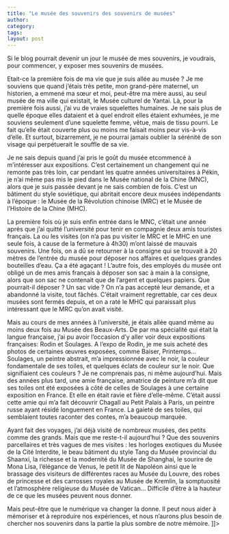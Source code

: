 ```yaml
---
title: "Le musée des souvenirs des souvenirs de musées"
author:
category: 
tags: 
layout: post
---
```



Si le blog pourrait devenir un jour le musée de mes souvenirs, je voudrais, pour commencer, y exposer mes souvenirs de musées.

Etait-ce la première fois de ma vie que je suis allée au musée ? Je me souviens que quand j’étais très petite, mon grand-père maternel, un historien, a emmené ma sœur et moi, peut-être ma mère aussi, au seul musée de ma ville qui existait, le Musée culturel de Yantai. Là, pour la première fois aussi, j’ai vu de vraies squelettes humaines. Je ne sais plus de quelle époque elles dataient et à quel endroit elles étaient exhumées, je me souviens seulement d’une squelette femme, vêtue, mais de tissu pourri. Le fait qu’elle était couverte plus ou moins me faisait moins peur vis-à-vis d’elle. Et surtout, bizarrement, je ne pourrai jamais oublier la sérénité de son visage qui perpétuerait le souffle de sa vie.

Je ne sais depuis quand j’ai pris le goût du musée etcommencé à m’intéresser aux expositions. C’est certainement un changement qui ne remonte pas très loin, car pendant les quatre années universitaires à Pékin, je n’ai même pas mis le pied dans le Musée national de la Chine (MNC), alors que je suis passée devant je ne sais combien de fois. C’est un bâtiment du style soviétique, qui abritait encore deux musées indépendants à l’époque : le Musée de la Révolution chinoise (MRC) et le Musée de l’Histoire de la Chine (MHC).

La première fois où je suis enfin entrée dans le MNC, c’était une année après que j’ai quitté l’université pour tenir en compagnie deux amis touristes français. La ou les visites (on n’a pas pu visiter le MRC et le MHC en une seule fois, à cause de la fermeture à 4h30) m’ont laissé de mauvais souvenirs. Une fois, on a dû se retourner à la consigne qui se trouvait à 20 mètres de l’entrée du musée pour déposer nos affaires et quelques grandes bouteilles d’eau. Ça a été agaçant ! L’autre fois, des employés du musée ont obligé un de mes amis français à déposer son sac à main à la consigne, alors que son sac ne contenait que de l’argent et quelques papiers. Que pourrait-il déposer ? Un sac vide ? On n’a pas accepté leur demande, et a abandonné la visite, tout fâchés. C’était vraiment regrettable, car ces deux musées sont fermés depuis, et on a raté le MHC qui paraissait plus intéressant que le MRC qu’on avait visité.

Mais au cours de mes années à l’université, je étais allée quand même au moins deux fois au Musée des Beaux-Arts. De par ma spécialité qui était la langue française, j’ai pu avoir l’occasion d’y aller voir deux expositions françaises: Rodin et Soulages. A l’expo de Rodin, je me suis acheté des photos de certaines œuvres exposées, comme Baiser, Printemps… Soulages, un peintre abstrait, m’a impressionnée avec le noir, la couleur fondamentale de ses toiles, et quelques éclats de couleur sur le noir. Que signifiaient ces couleurs ? Je ne comprenais pas, ni même aujourd’hui. Mais des années plus tard, une amie française, amatrice de peinture m’a dit que ses toiles ont été exposées à côté de celles de Soulages à une certaine exposition en France. Et elle en était ravie et fière d’elle-même. C’était aussi cette amie qui m’a fait découvrir Chagall au Petit Palais à Paris, un peintre russe ayant résidé longuement en France. La gaieté de ses toiles, qui semblaient toutes raconter des contes, m’a beaucoup marquée.

Ayant fait des voyages, j’ai déjà visité de nombreux musées, des petits comme des grands. Mais que me reste-t-il aujourd’hui ? Que des souvenirs parcellaires et très vagues de mes visites : les horloges exotiques du Musée de la Cité Interdite, le beau bâtiment du style Tang du Musée provincial du Shaanxi, la richesse et la modernité du Musée de Shanghai, le sourire de Mona Lisa, l’élégance de Venus, le petit lit de Napoléon ainsi que le brassage des visiteurs de différentes races au Musée du Louvre, des robes de princesse et des carrosses royales au Musée de Kremlin, la somptuosité et l’atmosphère religieuse du Musée de Vatican… Difficile d’être à la hauteur de ce que les musées peuvent nous donner.

Mais peut-être que le numérique va changer la donne. Il peut nous aider à mémoriser et à reproduire nos expériences, et nous n’aurons plus besoin de chercher nos souvenirs dans la partie la plus sombre de notre mémoire. ]]>

